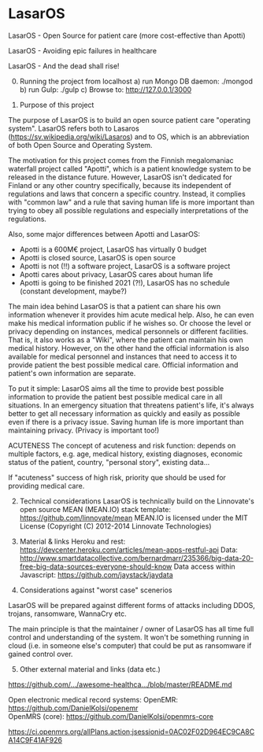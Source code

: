 # LasarOS 
LasarOS - Open Source for patient care (more cost-effective than Apotti)

LasarOS - Avoiding epic failures in healthcare

LasarOS - And the dead shall rise!

0. Running the project from localhost
   a) run Mongo DB daemon: ./mongod
   b) run Gulp: ./gulp
   c) Browse to: http://127.0.0.1/3000
   
1. Purpose of this project

The purpose of LasarOS is to build an open source patient care "operating system". LasarOS refers both to Lasaros (https://sv.wikipedia.org/wiki/Lasaros) and to OS, which is an abbreviation of both Open Source and Operating System. 

The motivation for this project comes from the Finnish megalomaniac waterfall project called "Apotti", which is a patient knowledge system to be released in the distance future. However, LasarOS isn't dedicated for Finland or any other country specifically, because its independent of regulations and laws that concern a specific country. Instead, it complies with "common law" and a rule that saving human life is more important than trying to obey all possible regulations and especially interpretations of the regulations. 

Also, some major differences between Apotti and LasarOS:

* Apotti is a 600M€ project, LasarOS has virtually 0 budget
* Apotti is closed source, LasarOS is open source
* Apotti is not (!!) a software project, LasarOS is a software project
* Apotti cares about privacy, LasarOS cares about human life
* Apotti is going to be finished 2021 (?!), LasarOS has no schedule (constant development, maybe?)

The main idea behind LasarOS is that a patient can share his own information whenever it provides him acute medical 
help. Also, he can even make his medical information public if he wishes so. Or choose the level or privacy depending on
instances, medical personnels or different facilities. That is, it also works as a "Wiki", where the patient can maintain
his own medical history. However, on the other hand the official information is also available for medical personnel and
instances that need to access it to provide patient the best possible medical care. Official information and patient's own
information are separate. 

To put it simple: LasarOS aims all the time to provide best possible information to provide the patient best possible
medical care in all situations. In an emergency situation that threatens patient's life, it's always better to get all
necessary information as quickly and easily as possible even if there is a privacy issue. Saving human life is more important
than maintaining privacy. (Privacy is important too!)

ACUTENESS
The concept of acuteness and risk function: depends on multiple factors, e.g. age, medical history, existing diagnoses, 
economic status of the patient, country, "personal story", existing data...

If "acuteness" success of high risk, priority que should be used for providing medical care.

2. Technical considerations
LasarOS is technically build on the Linnovate's open source MEAN (MEAN.IO) stack template:  https://github.com/linnovate/mean
MEAN.IO is licensed under the MIT License (Copyright (C) 2012-2014 Linnovate Technologies)

3. Material & links
Heroku and rest: https://devcenter.heroku.com/articles/mean-apps-restful-api
Data: http://www.smartdatacollective.com/bernardmarr/235366/big-data-20-free-big-data-sources-everyone-should-know
Data access within Javascript: https://github.com/jaystack/jaydata

4. Considerations against "worst case" scenerios

LasarOS will be prepared against different forms of attacks including DDOS, trojans, ransomware, WannaCry etc.

The main principle is that the maintainer / owner of LasarOS has all time full control and understanding of the system.
It won't be something running in cloud (i.e. in someone else's computer) that could be put as ransomware if gained 
control over.

5. Other external material and links (data etc.)

https://github.com/…/awesome-healthca…/blob/master/README.md

Open electronic medical record systems:
OpenEMR: https://github.com/DanielKolsi/openemr  
OpenMRS (core): https://github.com/DanielKolsi/openmrs-core

https://ci.openmrs.org/allPlans.action;jsessionid=0AC02F02D964EC9CA8CA14C9F41AF926





